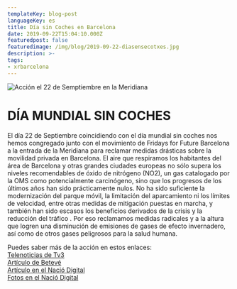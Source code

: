```yaml
---
templateKey: blog-post
languageKey: es
title: Día sin Coches en Barcelona
date: 2019-09-22T15:04:10.000Z
featuredpost: false
featuredimage: /img/blog/2019-09-22-diasensecotxes.jpg
description: >-
tags:
- xrbarcelona
---
```


![Acción el 22 de Semptiembre en la Meridiana](/img/blog/2019-09-22-diasensecotxes.jpg)

#  DÍA MUNDIAL SIN COCHES

El día 22 de Septiembre coincidiendo con el día mundial sin coches nos hemos congregado junto con el movimiento de Fridays for Future Barcelona a la entrada de la Meridiana para reclamar medidas drásticas sobre la movilidad privada en Barcelona.
El aire que respiramos los habitantes del área de Barcelona y otras grandes ciudades europeas no sólo supera los niveles recomendables de óxido de nitrógeno (NO2), un gas catalogado por la OMS como potencialmente carcinógeno, sino que los progresos de los últimos años han sido prácticamente nulos. No ha sido suficiente la modernización del parque móvil, la limitación del aparcamiento ni los límites de velocidad, entre otras medidas de mitigación puestas en marcha, y también han sido escasos los beneficios derivados de la crisis y la reducción del tráfico . Por eso reclamamos medidas radicales y a la altura que logren una disminución de emisiones de gases de efecto invernadero, así como de otros gases peligrosos para la salud humana.

Puedes saber más de la acción en estos enlaces:  
[Telenoticias de Tv3](https://www.ccma.cat/tv3/alacarta/telenoticies-migdia/accio-alternativa-de-fridays-for-future-en-el-dia-sense-cotxes-a-barcelona/video/5922894/)  
[Artículo de Betevé](https://https://beteve.cat/medi-ambient/meridiana-protesta-dia-sense-cotxes-2019/)  
[Artículo en el Nació Digital](https://www.elnacional.cat/ca/societat/fridays-future-dia-sense-cotxes-barcelona_422609_102.html)  
[Fotos en el Nació Digital](https://www.naciodigital.cat/noticia/187762/fotos/moviment/fridays/for/future/talla/avinguda/meridiana/barcelona)

